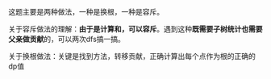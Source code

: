 这题主要是两种做法，一种是换根，一种是容斥。

关于容斥做法的理解：**由于是计算和，可以容斥**。遇到这种**既需要子树统计也需要父亲做贡献**的，可以两次dfs搞一搞。

关于换根做法：关键是找到方法，转移贡献，正确计算出每个点作为根的正确的dp值

